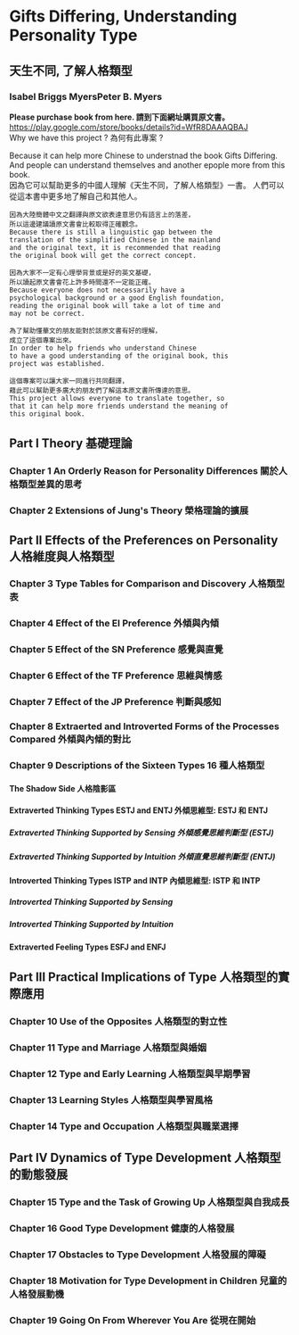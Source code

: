 # Gifts Differing, Understanding Personality Type 
## 天生不同, 了解人格類型
### Isabel Briggs MyersPeter B. Myers
**Please purchase book from here. 請到下面網址購買原文書。**
https://play.google.com/store/books/details?id=WfR8DAAAQBAJ  
Why we have this project ? 為何有此專案 ?  

Because it can help more Chinese to understnad the book Gifts Differing. And people can understand themselves and another epople more from this book.  
因為它可以幫助更多的中國人理解《天生不同，了解人格類型》一書。 人們可以從這本書中更多地了解自己和其他人。  
```
因為大陸簡體中文之翻譯與原文欲表達意思仍有語言上的落差，
所以這邊建議讀原文書會比較取得正確觀念。  
Because there is still a linguistic gap between the 
translation of the simplified Chinese in the mainland 
and the original text, it is recommended that reading 
the original book will get the correct concept.  

因為大家不一定有心理學背景或是好的英文基礎，
所以讀起原文書會花上許多時間還不一定能正確。  
Because everyone does not necessarily have a 
psychological background or a good English foundation,
reading the original book will take a lot of time and 
may not be correct.  

為了幫助懂華文的朋友能對於該原文書有好的理解，
成立了這個專案出來。  
In order to help friends who understand Chinese
to have a good understanding of the original book, this 
project was established.  

這個專案可以讓大家一同進行共同翻譯，
藉此可以幫助更多廣大的朋友們了解這本原文書所傳達的意思。  
This project allows everyone to translate together, so 
that it can help more friends understand the meaning of 
this original book.  
```

## Part I Theory 基礎理論
### Chapter 1 An Orderly Reason  for Personality Differences 關於人格類型差異的思考
### Chapter 2 Extensions of Jung's Theory 榮格理論的擴展

## Part II Effects of the Preferences on Personality 人格維度與人格類型
### Chapter 3 Type Tables for Comparison and Discovery 人格類型表
### Chapter 4 Effect of the EI  Preference 外傾與內傾
### Chapter 5 Effect of the SN Preference 感覺與直覺
### Chapter 6 Effect of the TF Preference 思維與情感
### Chapter 7 Effect of the JP Preference 判斷與感知
### Chapter 8 Extraerted and Introverted Forms of the Processes Compared 外傾與內傾的對比
### Chapter 9 Descriptions of the Sixteen Types 16 種人格類型
#### The Shadow Side 人格陰影區
#### Extraverted Thinking Types ESTJ and ENTJ 外傾思維型: ESTJ 和 ENTJ
##### Extraverted Thinking Supported by Sensing 外傾感覺思維判斷型 (ESTJ)
##### Extraverted Thinking Supported by Intuition 外傾直覺思維判斷型 (ENTJ)
#### Introverted Thinking Types ISTP and INTP 內傾思維型: ISTP 和 INTP
##### Introverted Thinking Supported by Sensing 
##### Introverted Thinking Supported by Intuition 
#### Extraverted Feeling Types ESFJ and ENFJ 

## Part III Practical Implications of Type 人格類型的實際應用
### Chapter 10 Use of the Opposites 人格類型的對立性
### Chapter 11 Type and Marriage 人格類型與婚姻
### Chapter 12 Type and Early Learning 人格類型與早期學習
### Chapter 13 Learning Styles 人格類型與學習風格
### Chapter 14 Type and Occupation 人格類型與職業選擇

## Part IV Dynamics of Type Development 人格類型的動態發展
### Chapter 15 Type and the Task of Growing Up 人格類型與自我成長
### Chapter 16 Good Type Development 健康的人格發展
### Chapter 17 Obstacles to Type Development 人格發展的障礙
### Chapter 18 Motivation for Type Development in Children 兒童的人格發展動機
### Chapter 19 Going On From Wherever You Are 從現在開始
